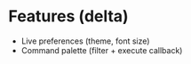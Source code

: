 # Features (delta)
- Live preferences (theme, font size)
- Command palette (filter + execute callback)
